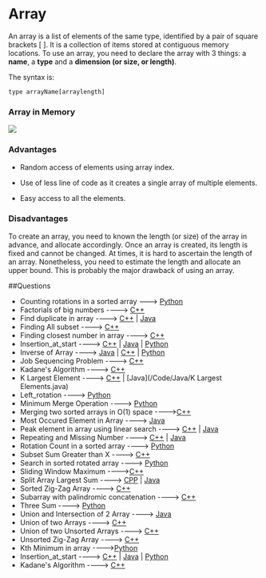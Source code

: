 # Array

An array is a list of elements of the same type, identified by a pair of square brackets [ ]. It is a collection of items stored at contiguous memory locations. To use an array, you need to declare the array with 3 things: a **name**, a **type** and a **dimension (or size, or length)**.

The syntax is:

`type arrayName[arraylength]`

### Array in Memory

![](https://media.geeksforgeeks.org/wp-content/uploads/array-2.png)

### Advantages

- Random access of elements using array index.

- Use of less line of code as it creates a single array of multiple elements.

- Easy access to all the elements.

### Disadvantages

To create an array, you need to known the length (or size) of the array in advance, and allocate accordingly. Once an array is created, its length is fixed and cannot be changed. At times, it is hard to ascertain the length of an array. Nonetheless, you need to estimate the length and allocate an upper bound. This is probably the major drawback of using an array.


##Questions

 * Counting rotations in a sorted array ---> [Python](/Code/Python/Count_of_rotations.py)
 * Factorials of big numbers ----> [C++](/Code/C++/long_factorial.cpp)
 * Find duplicate in array ----> [C++](/Code/C++/Duplicate_in_array.cpp) | [Java](/Code/Java/dublicate.java)
 * Finding All subset ----> [C++](/Code/C++/Finding_all_subset.cpp)
 * Finding closest number in array ----> [C++](/Code/C++/closest_number_in_array.cpp)
 * Insertion_at_start ----> [C++](/Code/C++/insertion_at_start.cpp) | [Java](/Code/Java/insertion_at_start.java) | [Python](/Code/Python/insertion_at_start.py)
 * Inverse of Array ----> [Java](/Code/Java/inverseofarray.java) | [C++](Code/C++/inverse_of_an_array.cpp) | [Python](/Code/Python/inverseArray.py)
 * Job Sequencing Problem ----> [C++](/Code/C++/job_sequencing_problem.cpp)
 * Kadane's Algorithm ----> [C++](/Code/C++/kadane_algo.cpp) 
 * K Largest Element  ----> [C++](/Code/C++/K_largest_element.cpp) | [Java](/Code/Java/K Largest Elements.java)
 * Left_rotation ----> [Python](/Code/Python/left_rotation.py)
 * Minimum Merge Operation ----> [Python](/Code/Python/merge_to_palindrome.py)
 * Merging two sorted arrays in O(1) space ---->[C++](/Code/C++/merge_in_constant_space.cpp) 
 * Most Occured Element in Array ----> [Java](/Code/Java/mostoccured.java)
 * Peak element in array using linear search ----> [C++](/Code/C++/peak_value_linear_search.cpp) | [Java](/Code/Java/peakvalueinarray.java)
 * Repeating and Missing Number ----> [C++](/Code/C++/repeating_and_missing_number.cpp) | [Java](/Code/Java/Repeating_And_Missing_Number.java)
 * Rotation Count in a sorted array ----> [Python](/Code/Python/RotationCount.py)
 * Subset Sum Greater than X ----> [C++](/Code/C++/subset_sum.cpp) 
 * Search in sorted rotated array ----> [Python](/Code/Python/search_in_sorted_rotated_array.py)
 * Sliding Window Maximum ---->[C++](/Code/C++/Sliding_Window_Maximum.cpp)
 * Split Array Largest Sum ----> [CPP](/Code/Java/splitarraylargestsum.cpp) | [Java](/Code/Java/splitarraylargestsum.java) 
 * Sorted Zig-Zag Array ----> [C++](/Code/C++/sorted_zig_zag_array.cpp)
 * Subarray with palindromic concatenation ----> [C++](/Code/C++/subarray_palindrome_concat.cpp)
 * Three Sum ----> [Python](/Code/Python/Three_Sum.py)
 * Union and Intersection of 2 Array ----> [Java](/Code/Java/unionANDinter.java)
 * Union of two Arrays ----> [C++](Code/C++/Union_of_two_unsorted_array.cpp)
 * Union of two Unsorted Arrays ----> [C++](/Code/C++/Union_of_two_unsorted_array.cpp) 
 * Unsorted Zig-Zag Array ----> [C++](/Code/C++/unsorted_zig_zag_array.cpp) 
 * Kth Minimum in array ---->[Python](/Code/Python/Kth_Minimum_in_Array.py)
 * Insertion_at_start ----> [C++](/Code/C++/insertion_at_start.cpp) | [Java](/Code/Java/insertion_at_start.java) | [Python](/Code/Python/insertion_at_start.py)
 * Kadane's Algorithm ----> [C++](/Code/C++/kadane_algo.cpp)
 
